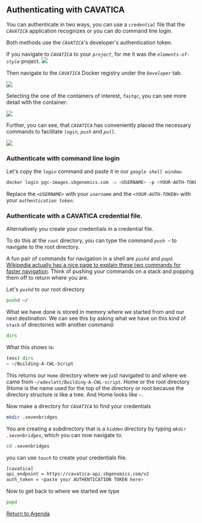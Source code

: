 ## Authenticating with CAVATICA
  
You can authenticate in two ways, you can use a *`credential`* file that the *`CAVATICA`* application recognizes or you can do command line login.
  
Both methods use the *`CAVATICA`*'s developer's authentication token.
  

If you navigate to *`CAVATICA`* to your *`project`*, for me it was the *`elements-of-style`* project.
<img src="/../../img/CAVATICAElements-of-StyleDashboard.png">
  
Then navigate to the *`CAVATICA`* Docker registry under the *`Developer`* tab.

<img src="/../../img/CAVATICADockerRegistry.png">

Selecting the one of the containers of interest, *`fastqc`*, you can see more detail with the container:

<img src="/../../img/CAVATICAFastqcDockerDetail.png">

Further, you can see, that *`CAVATICA`* has conveniently placed the necessary commands to facilitate *`login`*, *`push`* and *`pull`*.
  
<img src="/../../img/CAVATICAFastqcDockerCommands.png">

### Authenticate with command line login

Let's copy the *`login`* command and paste it in our *`google shell window`*.
  
```bash
docker login pgc-images.sbgenomics.com -u <USERNAME> -p <YOUR-AUTH-TOKEN>
``` 

Replace the *`<USERNAME>`* with your *`username`* and the *`<YOUR-AUTH-TOKEN>`* with your *`authentication token`*.
  
### Authenticate with a CAVATICA credential file.
  
Alternatively you create your credentials in a credential file.
  
To do this at the *`root`* directory, you can type the command *`push ~`* to navigate to the root directory.

A fun pair of commands for navigation in a shell are *`pushd`* and *`popd`*.  [Wikipedia actually has a nice page to explain these two commands for faster navigation](https://en.wikipedia.org/wiki/Pushd_and_popd).  Think of pushing your commands on a stack and popping them off to return where you are.

Let's *`pushd`* to our root directory
  
```bash
pushd ~/
```

What we have done is stored in memory where we started from and our next destination.
We can see this by asking what we have on this kind of `stack` of directories with another command:

```bash
dirs
```

What this shows is:
```bash
(eos) dirs
~ ~/Building-A-CWL-Script
```

This returns our `Home` directory where we just navigated to and where we came from `~/adeslatt/Building-A-CWL-script`.
Home or the root directory (Home is the name used for the top of the directory or root because the directory structure is like a tree.
And Home looks like `~`.  

Now make a directory for *`CAVATICA`* to find your credentials

```bash
mkdir .sevenbridges
```
You are creating a subdirectory that is a *`hidden`* directory by typing *`mkdir .sevenbridges`*, which you can now navigate to.

```bash
cd .sevenbridges
```

you can use *`touch`* to create your credentials file.
  
```bash
[cavatica]
api_endpoint = https://cavatica-api.sbgenomics.com/v2
auth_token = <paste your AUTHENTICATION TOKEN here>
```

Now to get back to where we started we type
```bash
popd
```

[Return to Agenda](day-4-workflow-development.md)